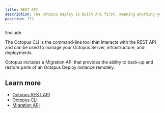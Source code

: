 ```yaml
---
title: REST API
description: The Octopus Deploy is built API first, meaning anything you can do in the Octopus Web Portal, you can also do over the REST API.
position: 172
---
```


!include <rest-api>

The Octopus CLI is the command-line tool that interacts with the REST API and can be used to manage your Octopus Server, infrastructure, and deployments.

Octopus includes a Migration API that provides the ability to back-up and restore parts of an Octopus Deploy instance remotely.

## Learn more

- [Octopus REST API](/docs/octopus-rest-api/index.md)
- [Octopus CLI](/docs/getting-started-guides/octopus-concepts/octopus-cli.md)
- [Migration API](/docs/octopus-rest-api/migration-api/index.md)
